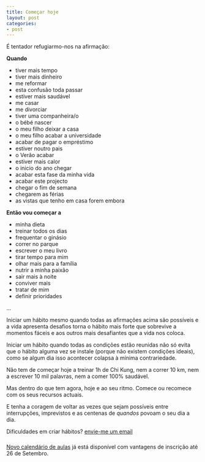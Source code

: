 ```yaml
---
title: Começar hoje
layout: post
categories:
- post
---
```

É tentador refugiarmo-nos na afirmação: 

**Quando**

+  tiver mais tempo 
+  tiver mais dinheiro 
+  me reformar
+  esta confusão toda passar  
+  estiver mais saudável
+  me casar
+  me divorciar
+  tiver uma companheira/o
+  o bébé nascer
+  o meu filho deixar a casa 
+  o meu filho acabar a universidade
+  acabar de pagar o empréstimo 
+  estiver noutro pais
+  o Verão acabar
+  estiver mais calor
+  o inicio do ano chegar
+  acabar esta fase da minha vida
+  acabar este projecto 
+  chegar o fim de semana 
+  chegarem as férias 
+  as vistas que tenho em casa forem embora

**Então vou começar a** 

+  minha dieta
+  treinar todos os dias
+  frequentar o ginásio
+  correr no parque
+  escrever o meu livro
+  tirar tempo para mim
+  olhar mais para a família
+  nutrir a minha paixão
+  sair mais à noite
+  conviver mais
+  tratar de mim 
+  definir prioridades

...

Iniciar um hábito mesmo quando todas as afirmações acima são possíveis e a vida apresenta desafios torna o hábito mais forte que sobrevive a momentos fáceis e aos outros mais desafiantes que a vida nos coloca.  

Iniciar um hábito quando todas as condições estão reunidas não só evita que o hábito alguma vez se instale (porque não existem condições ideais), como se algum dia isso acontecer colapsa à mínima contrariedade.

Não tem de começar hoje a treinar 1h de Chi Kung, nem a correr 10 km, nem a escrever 10 mil palavras, nem a comer 100% saudável. 

Mas dentro do que tem agora, hoje e ao seu ritmo. Comece ou recomece com os seus recursos actuais.

E tenha a coragem de voltar as vezes que sejam possíveis entre interrupções, imprevistos e as centenas de *quandos* povoam o seu dia a dia. 

Dificuldades em criar hábitos? [envie-me um email](http://devagar.org/contato.html)

###

[Novo calendário de aulas](http://devagar.org/aulas.html) já está disponível com vantagens de inscrição até 26 de Setembro. 
